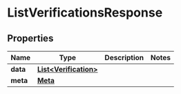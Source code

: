 

# ListVerificationsResponse

## Properties

Name | Type | Description | Notes
------------ | ------------- | ------------- | -------------
**data** | [**List&lt;Verification&gt;**](Verification.md) |  | 
**meta** | [**Meta**](Meta.md) |  | 



